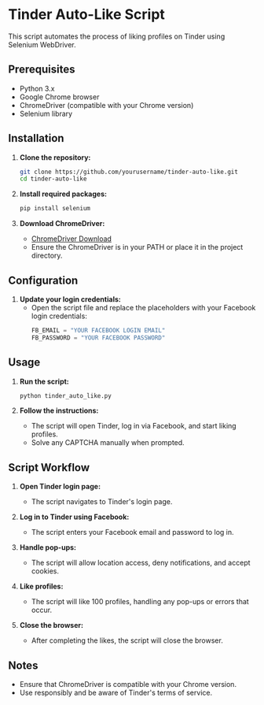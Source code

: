 # Tinder Auto-Like Script

This script automates the process of liking profiles on Tinder using Selenium WebDriver.

## Prerequisites

- Python 3.x
- Google Chrome browser
- ChromeDriver (compatible with your Chrome version)
- Selenium library

## Installation

1. **Clone the repository:**

   ```sh
   git clone https://github.com/yourusername/tinder-auto-like.git
   cd tinder-auto-like
   ```

2. **Install required packages:**

   ```sh
   pip install selenium
   ```

3. **Download ChromeDriver:**
   - [ChromeDriver Download](https://sites.google.com/chromium.org/driver/downloads)
   - Ensure the ChromeDriver is in your PATH or place it in the project directory.

## Configuration

1. **Update your login credentials:**
   - Open the script file and replace the placeholders with your Facebook login credentials:
     ```python
     FB_EMAIL = "YOUR FACEBOOK LOGIN EMAIL"
     FB_PASSWORD = "YOUR FACEBOOK PASSWORD"
     ```

## Usage

1. **Run the script:**

   ```sh
   python tinder_auto_like.py
   ```

2. **Follow the instructions:**
   - The script will open Tinder, log in via Facebook, and start liking profiles.
   - Solve any CAPTCHA manually when prompted.

## Script Workflow

1. **Open Tinder login page:**

   - The script navigates to Tinder's login page.

2. **Log in to Tinder using Facebook:**

   - The script enters your Facebook email and password to log in.

3. **Handle pop-ups:**

   - The script will allow location access, deny notifications, and accept cookies.

4. **Like profiles:**

   - The script will like 100 profiles, handling any pop-ups or errors that occur.

5. **Close the browser:**
   - After completing the likes, the script will close the browser.

## Notes

- Ensure that ChromeDriver is compatible with your Chrome version.
- Use responsibly and be aware of Tinder's terms of service.
